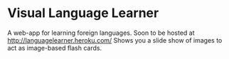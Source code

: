 Visual Language Learner
=======================

A web-app for learning foreign languages.  Soon to be hosted at http://languagelearner.heroku.com/  Shows you a slide show of images to act as image-based flash cards.  